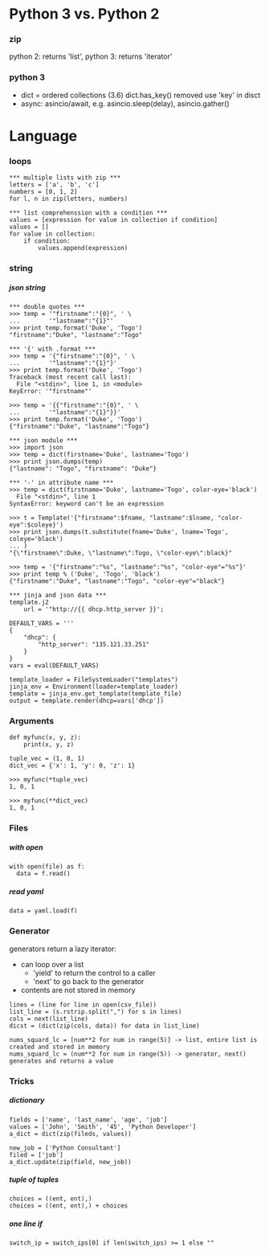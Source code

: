 Python 3 vs. Python 2
=====

### zip
python 2: returns 'list', python 3: returns 'iterator'

### python 3  
- dict = ordered collections (3.6)
    dict.has_key() removed use 'key' in disct
- async: asincio/await, e.g. asincio.sleep(delay), asincio.gather()


Language
=====

### loops

``` 
*** multiple lists with zip ***  
letters = ['a', 'b', 'c']
numbers = [0, 1, 2]
for l, n in zip(letters, numbers)
```
``` 
*** list comprehenssion with a condition ***
values = [expression for value in collection if condition]
values = []
for value in collection:
    if condition:
        values.append(expression)
```

### string

##### json string
```
*** double quotes ***
>>> temp = '"firstname":"{0}", ' \
...        '"lastname":"{1}"'
>>> print temp.format('Duke', 'Togo')
"firstname":"Duke", "lastname":"Togo"

*** '{' with .format ***
>>> temp = '{"firstname":"{0}", ' \
...        '"lastname":"{1}"}'
>>> print temp.format('Duke', 'Togo')
Traceback (most recent call last):
  File "<stdin>", line 1, in <module>
KeyError: '"firstname"'

>>> temp = '{{"firstname":"{0}", ' \
...        '"lastname":"{1}"}}'
>>> print temp.format('Duke', 'Togo')
{"firstname":"Duke", "lastname":"Togo"}

*** json module ***
>>> import json
>>> temp = dict(firstname='Duke', lastname='Togo')
>>> print json.dumps(temp)
{"lastname": "Togo", "firstname": "Duke"}

*** '-' in attribute name ***
>>> temp = dict(firstname='Duke', lastname='Togo', color-eye='black')
  File "<stdin>", line 1
SyntaxError: keyword can't be an expression

>>> t = Template('{"firstname":$fname, "lastname":$lname, "color-eye":$coleye}')
>>> print json.dumps(t.substitute(fname='Duke', lname='Togo', coleye='black')
... )
"{\"firstname\":Duke, \"lastname\":Togo, \"color-eye\":black}"

>>> temp = '{"firstname":"%s", "lastname":"%s", "color-eye"="%s"}'
>>> print temp % ('Duke', 'Togo', 'black')
{"firstname":"Duke", "lastname":"Togo", "color-eye"="black"}

*** jinja and json data ***
template.j2
    url = '"http://{{ dhcp.http_server }}';

DEFAULT_VARS = '''
{
    "dhcp": {
        "http_server": "135.121.33.251"
    }
}
vars = eval(DEFAULT_VARS)

template_loader = FileSystemLoader("templates")
jinja_env = Environment(loader=template_loader)
template = jinja_env.get_template(template_file)
output = template.render(dhcp=vars['dhcp'])

```

### Arguments
```  
def myfunc(x, y, z):
    print(x, y, z)

tuple_vec = (1, 0, 1)
dict_vec = {'x': 1, 'y': 0, 'z': 1}

>>> myfunc(*tuple_vec)
1, 0, 1

>>> myfunc(**dict_vec)
1, 0, 1
```

### Files

##### with open
```   
with open(file) as f:
  data = f.read()
```  

##### read yaml  
```  
data = yaml.load(f)
```

### Generator
generators return a lazy iterator:
- can loop over a list
  + 'yield' to return the control to a caller
  + 'next' to go back to the generator
- contents are not stored in memory  

``` Reading a large file   
lines = (line for line in open(csv_file))
list_line = (s.rstrip.split(",") for s in lines)
cols = next(list_line)
dicst = (dict(zip(cols, data)) for data in list_line)
```  

``` list vs. generator  
nums_squard_lc = [num**2 for num in range(5)] -> list, entire list is created and stored in memory
nums_squard_lc = (num**2 for num in range(5)) -> generator, next() generates and returns a value
```  

### Tricks

##### dictionary
```  
fields = ['name', 'last_name', 'age', 'job']
values = ['John', 'Smith', '45', 'Python Developer']
a_dict = dict(zip(fileds, values))

new_job = ['Python Consultant']
filed = ['job']
a_dict.update(zip(field, new_job))
```  

##### tuple of tuples  
```  
choices = ((ent, ent),)
choices = ((ent, ent),) + choices
```  

##### one line if  
```  
switch_ip = switch_ips[0] if len(switch_ips) >= 1 else ""
```  
